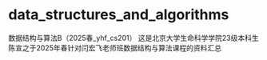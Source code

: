 # data_structures_and_algorithms
数据结构与算法B（2025春_yhf_cs201）
这是北京大学生命科学学院23级本科生陈宣之于2025年春针对闫宏飞老师班数据结构与算法课程的资料汇总
